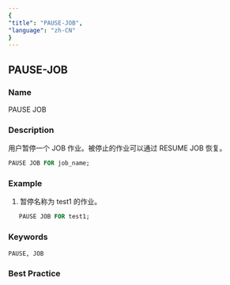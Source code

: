 ```yaml
---
{
"title": "PAUSE-JOB",
"language": "zh-CN"
}
---
```


<!--
Licensed to the Apache Software Foundation (ASF) under one
or more contributor license agreements.  See the NOTICE file
distributed with this work for additional information
regarding copyright ownership.  The ASF licenses this file
to you under the Apache License, Version 2.0 (the
"License"); you may not use this file except in compliance
with the License.  You may obtain a copy of the License at

  http://www.apache.org/licenses/LICENSE-2.0

Unless required by applicable law or agreed to in writing,
software distributed under the License is distributed on an
"AS IS" BASIS, WITHOUT WARRANTIES OR CONDITIONS OF ANY
KIND, either express or implied.  See the License for the
specific language governing permissions and limitations
under the License.
-->

## PAUSE-JOB

### Name

PAUSE JOB

### Description

用户暂停一个 JOB 作业。被停止的作业可以通过 RESUME JOB 恢复。

```sql
PAUSE JOB FOR job_name;
```

### Example

1. 暂停名称为 test1 的作业。

```sql
   PAUSE JOB FOR test1;
```

### Keywords

    PAUSE, JOB

### Best Practice

